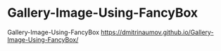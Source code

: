 # Gallery-Image-Using-FancyBox
Gallery-Image-Using-FancyBox
https://dmitrinaumov.github.io/Gallery-Image-Using-FancyBox/
